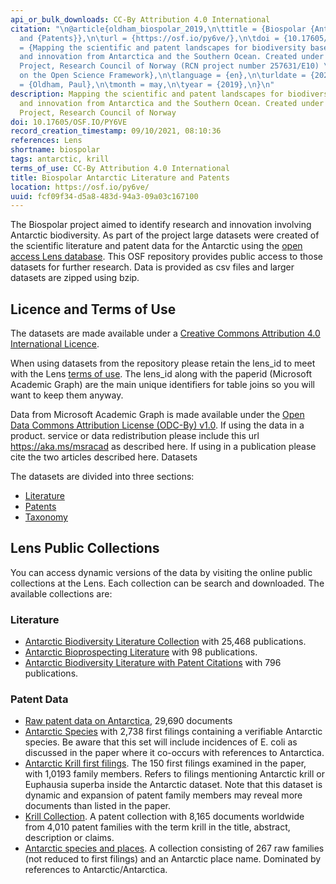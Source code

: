 ```yaml
---
api_or_bulk_downloads: CC-By Attribution 4.0 International
citation: "\n@article{oldham_biospolar_2019,\n\ttitle = {Biospolar {Antarctic} {Literature}
  and {Patents}},\n\turl = {https://osf.io/py6ve/},\n\tdoi = {10.17605/OSF.IO/PY6VE},\n\tabstract
  = {Mapping the scientific and patent landscapes for biodiversity based research
  and innovation from Antarctica and the Southern Ocean. Created under the Biospolar
  Project, Research Council of Norway (RCN project number 257631/E10) \n    Hosted
  on the Open Science Framework},\n\tlanguage = {en},\n\turldate = {2021-09-10},\n\tauthor
  = {Oldham, Paul},\n\tmonth = may,\n\tyear = {2019},\n}\n"
description: Mapping the scientific and patent landscapes for biodiversity based research
  and innovation from Antarctica and the Southern Ocean. Created under the Biospolar
  Project, Research Council of Norway
doi: 10.17605/OSF.IO/PY6VE
record_creation_timestamp: 09/10/2021, 08:10:36
references: Lens
shortname: biospolar
tags: antarctic, krill
terms_of_use: CC-By Attribution 4.0 International
title: Biospolar Antarctic Literature and Patents
location: https://osf.io/py6ve/
uuid: fcf09f34-d5a8-483d-94a3-09a03c167100
---
```


The Biospolar project aimed to identify research and innovation involving Antarctic biodiversity. As part of the project large datasets were created of the scientific literature and patent data for the Antarctic using the [open access Lens database](https://www.lens.org/). This OSF repository provides public access to those datasets for further research. Data is provided as csv files and larger datasets are zipped using bzip.

## Licence and Terms of Use

The datasets are made available under a [Creative Commons Attribution 4.0 International Licence](https://creativecommons.org/licenses/by/4.0/).

When using datasets from the repository please retain the lens_id to meet with the Lens [terms of use](https://about.lens.org/policies/#termsuse). The lens_id along with the paperid (Microsoft Academic Graph) are the main unique identifiers for table joins so you will want to keep them anyway.

Data from Microsoft Academic Graph is made available under the [Open Data Commons Attribution License (ODC-By) v1.0](https://opendatacommons.org/licenses/by/1.0/). If using the data in a product. service or data redistribution please include this url https://aka.ms/msracad as described here. If using in a publication please cite the two articles described here.
Datasets

The datasets are divided into three sections:

* [Literature](https://osf.io/6ntxu/)
* [Patents](https://osf.io/kwtz6/)
* [Taxonomy](https://osf.io/wvesr/)

## Lens Public Collections

You can access dynamic versions of the data by visiting the online public collections at the Lens. Each collection can be search and downloaded. The available collections are:

### Literature

* [Antarctic Biodiversity Literature Collection](https://www.lens.org/lens/scholar/search/results?collectionId=170883) with 25,468 publications.
* [Antarctic Bioprospecting Literature](https://www.lens.org/lens/scholar/search/results?collectionId=179815) with 98 publications.
* [Antarctic Biodiversity Literature with Patent Citations](https://www.lens.org/lens/scholar/search/results?collectionId=179816) with 796 publications.

### Patent Data

* [Raw patent data on Antarctica](https://www.lens.org/lens/collection/179814), 29,690 documents
* [Antarctic Species](https://www.lens.org/lens/collection/180935) with 2,738 first filings containing a verifiable Antarctic species. Be aware that this set will include incidences of E. coli as discussed in the paper where it co-occurs with references to Antarctica.
* [Antarctic Krill first filings](https://www.lens.org/lens/collection/179390). The 150 first filings examined in the paper, with 1,0193 family members. Refers to filings mentioning Antarctic krill or Euphausia superba inside the Antarctic dataset. Note that this dataset is dynamic and expansion of patent family members may reveal more documents than listed in the paper.
* [Krill Collection](https://www.lens.org/lens/collection/170873). A patent collection with 8,165 documents worldwide from 4,010 patent families with the term krill in the title, abstract, description or claims.
* [Antarctic species and places](https://www.lens.org/lens/collection/179659). A collection consisting of 267 raw families (not reduced to first filings) and an Antarctic place name. Dominated by references to Antarctic/Antarctica.